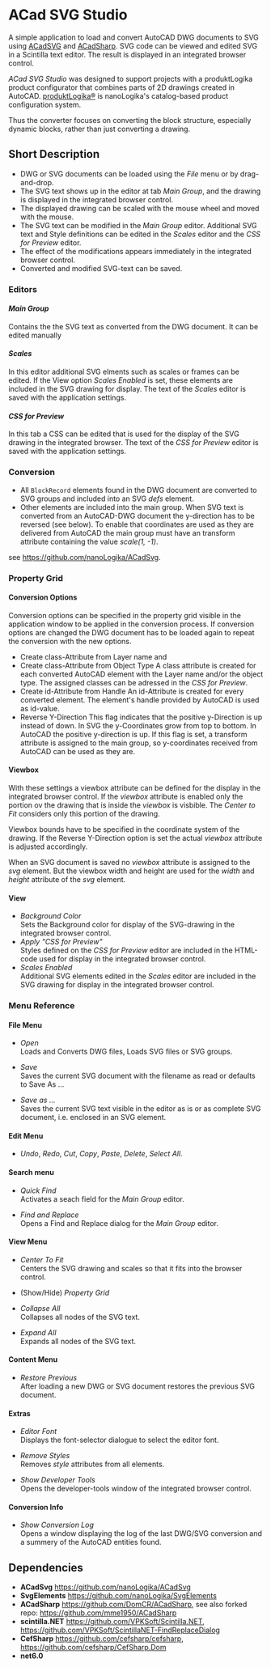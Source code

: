 # ACad SVG Studio

A simple application to load and convert AutoCAD DWG documents to SVG using [ACadSVG](https://github.com/nanoLogika/ACadSvg) and [ACadSharp](https://github.com/DomCR/ACadSharp). 
SVG code can be viewed and edited SVG in a Scintilla text editor. The result is displayed in an integrated browser control.

*ACad SVG Studio* was designed to support projects with a produktLogika product configurator
that combines parts of 2D drawings created in AutoCAD. [produktLogika&#174;](https://www.nanologika.de/produktkonfigurator/) is nanoLogika's catalog-based product configuration system.

Thus the converter focuses on converting the block structure, especially dynamic blocks, rather than just converting a drawing.

## Short Description
* DWG or SVG documents can be loaded using the *File* menu or by drag-and-drop.
* The SVG text shows up in the editor at tab *Main Group*, and the drawing is displayed in the integrated browser control.
* The displayed drawing can be scaled with the mouse wheel and moved with the mouse.
* The SVG text can be modified in the *Main Group* editor. Additional SVG text and Style definitions can be edited in the *Scales* editor and the *CSS for Preview* editor.
* The effect of the modifications appears immediately in the integrated browser control.
* Converted and modified SVG-text can be saved.

### Editors
#### *Main Group*
Contains the the SVG text as converted from the DWG document. It can be edited manually 

#### *Scales*
In this editor additional SVG elments such as scales or frames can be edited. If the View option *Scales Enabled* is set, these elements are included in the SVG drawing for display. The text of the *Scales* editor is saved with the application settings.

#### *CSS for Preview*
In this tab a CSS can be edited that is used for the display of the SVG drawing in the integrated browser. The text of the *CSS for Preview* editor is saved with the application settings.

### Conversion
* All ```BlockRecord``` elements found in the DWG document are converted to SVG groups and included into an SVG *defs* element.
* Other elements are included into the main group. When SVG text is converted from an AutoCAD-DWG document the y-direction has to be reversed (see below). To enable that coordinates are used as they are delivered from AutoCAD the main group must have an transform attribute containing the value *scale(1, -1)*.

see https://github.com/nanoLogika/ACadSvg.

### Property Grid
#### Conversion Options
Conversion options can be specified in the property grid visible in the application window to be applied in the conversion process. If conversion options are changed the DWG document has to be loaded again to repeat the conversion with the new options.
* Create class-Attribute from Layer name and
* Create class-Attribute from Object Type
  A class attribute is created for each converted AutoCAD element with the Layer name and/or the object type. The assigned classes can be adressed in the *CSS for Preview*.
* Create id-Attribute from Handle
  An id-Attribute is created for every converted element. The element's handle provided by AutoCAD is used as id-value.
* Reverse Y-Direction
  This flag indicates that the positive y-Direction is up instead of down.
  In SVG the y-Coordinates grow from top to bottom. In AutoCAD the positive y-direction is up. If this flag is set, a transform attribute is assigned to the main group, so y-coordinates received from AutoCAD can be used as they are.

#### Viewbox
With these settings a viewbox attribute can be defined for the display in the integrated browser control. If the *viewbox* attribute is enabled only the portion ov the drawing that is inside the *viewbox* is visbible. The *Center to Fit* considers only this portion of the drawing.

Viewbox bounds have to be specified in the coordinate system of the drawing. If the Reverse Y-Direction option is set the actual *viewbox* attribute is adjusted accordingly.

When an SVG document is saved no *viewbox* attribute is assigned to the *svg* element. But the viewbox width and height are used for the *width* and *height* attribute of the *svg* element.

#### View
* *Background Color*<br>
  Sets the Background color for display of the SVG-drawing in the integrated browser control.
* *Apply "CSS for Preview"*<br>
  Styles defined on the *CSS for Preview* editor are included in the HTML-code used for display in the integrated browser control.
* *Scales Enabled*<br>
  Additional SVG elements edited in the *Scales* editor are included in the SVG drawing for display in the integrated browser control.

### Menu Reference

#### File Menu
* *Open*<br>
  Loads and Converts DWG files,
  Loads SVG files or SVG groups.

* *Save*<br>
  Saves the current SVG document with the filename as read or defaults to Save As ...

* *Save as ...*<br>
  Saves the current SVG text visible in the editor as is or as complete SVG document, i.e. enclosed in an SVG element.

#### Edit Menu
* *Undo*, *Redo*, *Cut*, *Copy*, *Paste*, *Delete*, *Select All*.

#### Search menu
* *Quick Find*<br>
  Activates a seach field for the *Main Group* editor.

* *Find and Replace*<br>
  Opens a Find and Replace dialog for the *Main Group* editor.

#### View Menu
* *Center To Fit*<br>
  Centers the SVG drawing and scales so that it fits into the browser control.
  
* (Show/Hide) *Property Grid*<br>

* *Collapse All*<br>
  Collapses all nodes of the SVG text.
  
* *Expand All*<br>
  Expands all nodes of the SVG text.
  
#### Content Menu
* *Restore Previous*<br>
  After loading a new DWG or SVG document restores the previous SVG document.
  
#### Extras
* *Editor Font*<br>
  Displays the font-selector dialogue to select the editor font.

* *Remove Styles*<br>
  Removes *style* attributes from all elements.

* *Show Developer Tools*<br>
  Opens the developer-tools window of the integrated browser control.

#### Conversion Info
* *Show Conversion Log*<br>
  Opens a window displaying the log of the last DWG/SVG conversion and a summery of the AutoCAD entities found.

## Dependencies
* **ACadSvg** https://github.com/nanoLogika/ACadSvg
* **SvgElements** https://github.com/nanoLogika/SvgElements
* **ACadSharp** https://github.com/DomCR/ACadSharp, see also forked repo: https://github.com/mme1950/ACadSharp
* **scintilla.NET** https://github.com/VPKSoft/Scintilla.NET, https://github.com/VPKSoft/ScintillaNET-FindReplaceDialog
* **CefSharp** https://github.com/cefsharp/cefsharp, https://github.com/cefsharp/CefSharp.Dom
* **net6.0**

<!--
## Known issues
-->
